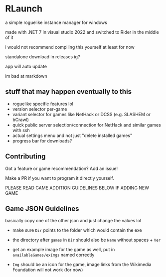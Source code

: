 # RLaunch

a simple roguelike instance manager for windows

made with .NET 7 in visual studio 2022 and switched to Rider in the middle of it

i would not recommend compiling this yourself at least for now

standalone download in releases ig?

app will auto update

im bad at markdown

## stuff that may happen eventually to this 

* roguelike specific features lol
* version selector per-game
* variant selector for games like NetHack or DCSS (e.g. SLASHEM or bCrawl)
* quick public server selection/connection for NetHack and similar games with ssh
* actual settings menu and not just "delete installed games"
* progress bar for downloads?

## Contributing

Got a feature or game recommendation? Add an issue!

Make a PR if you want to program it directly yourself.

PLEASE READ GAME ADDITION GUIDELINES BELOW IF ADDING NEW GAME

## Game JSON Guidelines

basically copy one of the other json and just change the values lol

* make sure `Dir` points to the folder which would contain the exe

* the directory after `games` in `Dir` should also be `Name` without spaces + `Ver`

* get an example image for the game as well, put in `availableGames/exImgs` named correctly

* `Img` should be an icon for the game, image links from the Wikimedia Foundation will not work (for now) 
